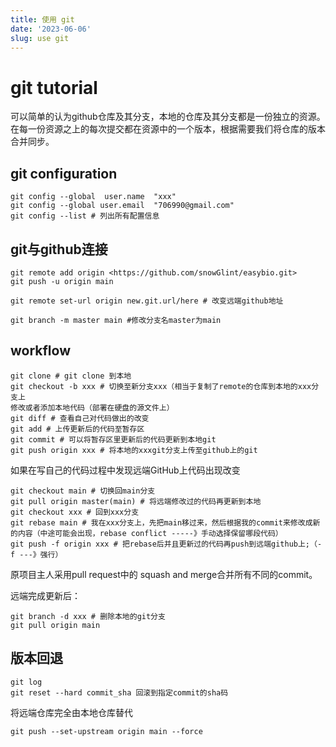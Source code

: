 ```yaml
---
title: 使用 git
date: '2023-06-06'
slug: use git
---
```


# git tutorial

可以简单的认为github仓库及其分支，本地的仓库及其分支都是一份独立的资源。在每一份资源之上的每次提交都在资源中的一个版本，根据需要我们将仓库的版本合并同步。

## git configuration

```git
git config --global  user.name  "xxx"
git config --global user.email  "706990@gmail.com"
git config --list # 列出所有配置信息
```

## git与github连接

```git
git remote add origin <https://github.com/snowGlint/easybio.git>
git push -u origin main

git remote set-url origin new.git.url/here # 改变远端github地址
```

```git
git branch -m master main #修改分支名master为main
```

## workflow

```git
git clone # git clone 到本地
git checkout -b xxx # 切换至新分支xxx（相当于复制了remote的仓库到本地的xxx分支上
修改或者添加本地代码（部署在硬盘的源文件上）
git diff # 查看自己对代码做出的改变
git add # 上传更新后的代码至暂存区
git commit # 可以将暂存区里更新后的代码更新到本地git
git push origin xxx # 将本地的xxxgit分支上传至github上的git
```

如果在写自己的代码过程中发现远端GitHub上代码出现改变

```git
git checkout main # 切换回main分支
git pull origin master(main) # 将远端修改过的代码再更新到本地
git checkout xxx # 回到xxx分支
git rebase main # 我在xxx分支上，先把main移过来，然后根据我的commit来修改成新的内容（中途可能会出现，rebase conflict -----》手动选择保留哪段代码）
g​it push -​f origin xxx # 把rebase后并且更新过的代码再push到远端github上;（-f ---》强行）
```

原项目主人采用pull request中的 squash and merge合并所有不同的commit。

远端完成更新后：

```git
git branch -d xxx # 删除本地的git分支
git pull origin main  
```

## 版本回退

```git
git log
git reset --hard commit_sha 回滚到指定commit的sha码
```

将远端仓库完全由本地仓库替代

```git
git push --set-upstream origin main --force
```
